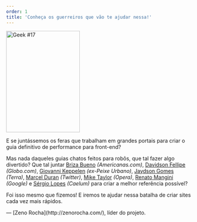 ```yaml
---
order: 1
title: 'Conheça os guerreiros que vão te ajudar nessa!'
---
```


<div class="img-left">
  <img id="geek-17" class="icos-geek" src="http://browserdiet.com/en/assets/img/17.png" alt="Geek #17" width="199" height="275" />
</div>

E se juntássemos os feras que trabalham em grandes portais para criar o guia definitivo de performance para front-end?

Mas nada daqueles guias chatos feitos para robôs, que tal fazer algo divertido? Que tal juntar [Briza Bueno](http://www.brizabueno.com/) *(Americanas.com)*, [Davidson Fellipe](https://github.com/davidsonfellipe) *(Globo.com)*, [Giovanni Keppelen](https://github.com/keppelen) *(ex-Peixe Urbano)*, [Jaydson Gomes](https://github.com/jaydson) *(Terra)*, [Marcel Duran](https://github.com/marcelduran) *(Twitter)*, [Mike Taylor](https://github.com/miketaylr) *(Opera)*, [Renato Mangini](https://github.com/mangini) *(Google)* e [Sérgio Lopes](http://sergiolopes.org) *(Caelum)* para criar a melhor referência possível?

Foi isso mesmo que fizemos! E iremos te ajudar nessa batalha de criar sites cada vez mais rápidos.

<p class="project-leader">&mdash; [Zeno Rocha](http://zenorocha.com/), líder do projeto.</p>
